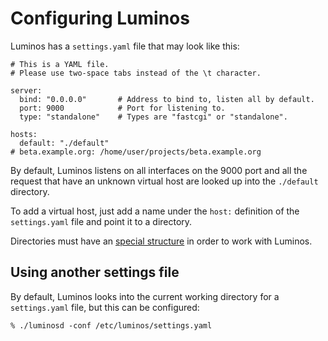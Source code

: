 # Configuring Luminos

Luminos has a ``settings.yaml`` file that may look like this:

    # This is a YAML file.
    # Please use two-space tabs instead of the \t character.

    server:
      bind: "0.0.0.0"       # Address to bind to, listen all by default.
      port: 9000            # Port for listening to.
      type: "standalone"    # Types are "fastcgi" or "standalone".

    hosts:
      default: "./default"
    # beta.example.org: /home/user/projects/beta.example.org

By default, Luminos listens on all interfaces on the 9000 port and all the request that have an unknown
virtual host are looked up into the ``./default`` directory.

To add a virtual host, just add a name under the ``host:`` definition of the ``settings.yaml`` file and
point it to a directory.

Directories must have an [special structure](/getting-started/directory-structure) in order to work with
Luminos.

## Using another settings file

By default, Luminos looks into the current working directory for a ``settings.yaml`` file, but this
can be configured:

    % ./luminosd -conf /etc/luminos/settings.yaml
